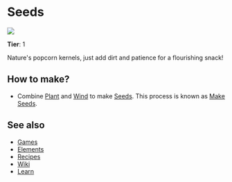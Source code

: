 # Seeds

![](/wiki/images/item.seeds.png)

**Tier**: 1

Nature's popcorn kernels, just add dirt and patience for a flourishing snack!

## How to make?

* Combine [Plant](/wiki/elements/plant) and [Wind](/wiki/elements/wind) to make [Seeds](/wiki/elements/seeds). This process is known as [Make Seeds](/wiki/recipes/make-seeds).

## See also

* [Games](/wiki/games)
* [Elements](/wiki/elements)
* [Recipes](/wiki/recipes)
* [Wiki](/wiki/index)
* [Learn](/learn/index)